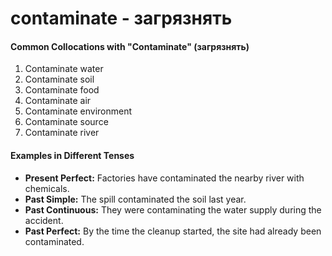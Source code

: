 # contaminate - загрязнять

#### Common Collocations with "Contaminate" (загрязнять)

1. Contaminate water  
2. Contaminate soil  
3. Contaminate food  
4. Contaminate air  
5. Contaminate environment  
6. Contaminate source  
7. Contaminate river  

#### Examples in Different Tenses

- **Present Perfect:** Factories have contaminated the nearby river with chemicals.  
- **Past Simple:** The spill contaminated the soil last year.  
- **Past Continuous:** They were contaminating the water supply during the accident.  
- **Past Perfect:** By the time the cleanup started, the site had already been contaminated.
